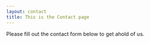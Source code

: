 ```yaml
---
layout: contact
title: This is the Contact page
---
```


Please fill out the contact form below to get ahold of us.
